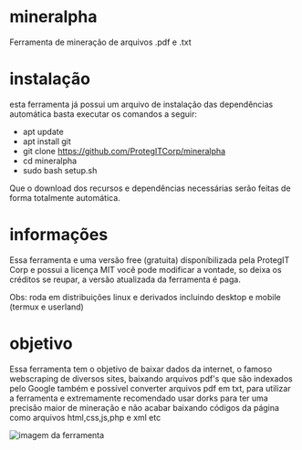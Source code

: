 # mineralpha
Ferramenta de mineração de arquivos .pdf e .txt

# instalação
esta ferramenta já possui um arquivo de instalação das dependências automática
basta executar os comandos a seguir:
- apt update
- apt install git
- git clone https://github.com/ProtegITCorp/mineralpha
- cd mineralpha
- sudo bash setup.sh

Que o download dos recursos e dependências necessárias serão feitas de forma totalmente automática.

# informações

Essa ferramenta e uma versão free (gratuita) disponíbilizada pela ProtegIT Corp e possui a licença MIT você pode modificar a vontade, so deixa os créditos se reupar, a versão atualizada da ferramenta é paga.

Obs: roda em distribuições linux e derivados incluindo desktop e mobile (termux e userland)

# objetivo

Essa ferramenta tem o objetivo de baixar dados da internet, o famoso webscraping de diversos sites, baixando arquivos pdf's que são indexados pelo Google também e possível converter arquivos pdf em txt, para utilizar a ferramenta e extremamente recomendado usar dorks para ter uma precisão maior de mineração e não acabar baixando códigos da página como arquivos html,css,js,php e xml etc

![imagem da ferramenta](https://i.ibb.co/7zv3X5j/Gallery-1680485787002.jpg)
